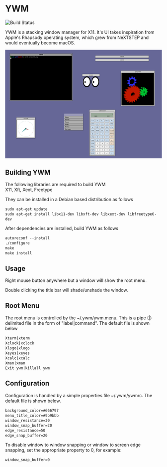 # YWM
![Build Status](https://github.com/tcarrill/ywm/actions/workflows/makefile.yml/badge.svg)

YWM is a stacking window manager for X11.  It's UI takes inspiration from Apple's Rhapsody operating system, which grew from NeXTSTEP and would eventually become macOS.

![ywm](img/screenshot.png?raw=true)

## Building YWM
The following libraries are required to build YWM\
X11, Xft, Xext, Freetype

They can be installed in a Debian based distribution as follows
```
sudo apt-get update
sudo apt-get install libx11-dev libxft-dev libxext-dev libfreetype6-dev
```
After dependencies are installed, build YWM as follows
```
autoreconf --install
./configure
make
make install
```

## Usage
Right mouse button anywhere but a window will show the root menu.

Double clicking the title bar will shade/unshade the window.

## Root Menu
The root menu is controlled by the ~/.ywm/ywm.menu.  This is a pipe (|) delimited file in the form of "label|command".  The default file is shown below

```
Xterm|xterm
Xclock|xclock
Xlogo|xlogo
Xeyes|xeyes
Xcalc|xcalc
Xman|xman
Exit ywm|killall ywm
```
## Configuration
Configuration is handled by a simple properties file ~/.ywm/ywmrc.  The default file is shown below.  

```
background_color=#666797
menu_title_color=#9b9bbb
window_resistance=30
window_snap_buffer=20
edge_resistance=50
edge_snap_buffer=20
```

To disable window to window snapping or window to screen edge snapping, set the appropriate property to 0, for example:

```
window_snap_buffer=0
```
